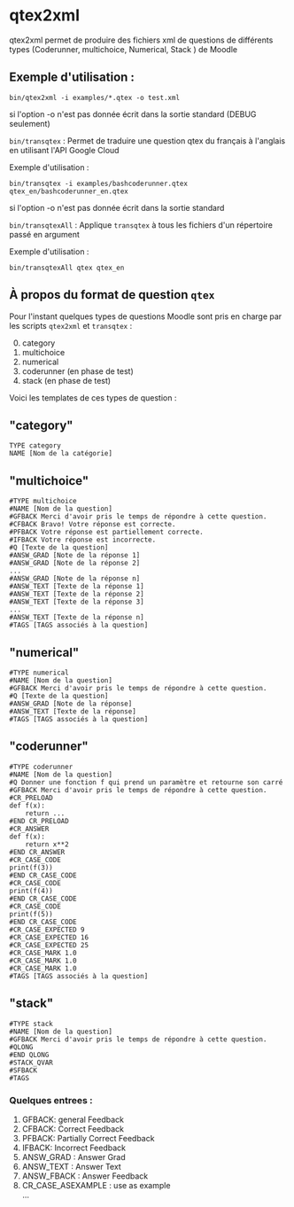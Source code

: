 # qtex2xml
qtex2xml permet de produire des fichiers xml de questions de différents types (Coderunner, multichoice, Numerical, Stack ) de Moodle

## Exemple d'utilisation : 

    bin/qtex2xml -i examples/*.qtex -o test.xml

si l'option -o n'est pas donnée écrit dans la sortie standard (DEBUG seulement)

`bin/transqtex` :
    Permet de traduire une question qtex du français à l'anglais en utilisant l'API Google Cloud

Exemple d'utilisation :

    bin/transqtex -i examples/bashcoderunner.qtex qtex_en/bashcoderunner_en.qtex

si l'option -o n'est pas donnée écrit dans la sortie standard

`bin/transqtexAll` :
    Applique `transqtex` à tous les fichiers d'un répertoire passé en argument

Exemple d'utilisation :

    bin/transqtexAll qtex qtex_en

## À propos du format de question `qtex`

Pour l'instant quelques types de questions Moodle sont pris en charge par les scripts 
`qtex2xml` et `transqtex` :

0. category
1. multichoice
2. numerical
3. coderunner (en phase de test)
3. stack      (en phase de test)

Voici les templates de ces types de question : 
## "category"
```
TYPE category
NAME [Nom de la catégorie]
```
## "multichoice"
```
#TYPE multichoice
#NAME [Nom de la question]
#GFBACK Merci d'avoir pris le temps de répondre à cette question.
#CFBACK Bravo! Votre réponse est correcte.
#PFBACK Votre réponse est partiellement correcte.
#IFBACK Votre réponse est incorrecte.
#Q [Texte de la question]
#ANSW_GRAD [Note de la réponse 1]
#ANSW_GRAD [Note de la réponse 2]
...
#ANSW_GRAD [Note de la réponse n]
#ANSW_TEXT [Texte de la réponse 1]
#ANSW_TEXT [Texte de la réponse 2]
#ANSW_TEXT [Texte de la réponse 3]
...
#ANSW_TEXT [Texte de la réponse n]
#TAGS [TAGS associés à la question]
```
## "numerical"
```
#TYPE numerical
#NAME [Nom de la question]
#GFBACK Merci d'avoir pris le temps de répondre à cette question.
#Q [Texte de la question]
#ANSW_GRAD [Note de la réponse]
#ANSW_TEXT [Texte de la réponse]
#TAGS [TAGS associés à la question]
```
## "coderunner"
```
#TYPE coderunner
#NAME [Nom de la question]
#Q Donner une fonction f qui prend un paramètre et retourne son carré
#GFBACK Merci d'avoir pris le temps de répondre à cette question.
#CR_PRELOAD
def f(x):
    return ...
#END CR_PRELOAD
#CR_ANSWER
def f(x):
    return x**2
#END CR_ANSWER
#CR_CASE_CODE
print(f(3))
#END CR_CASE_CODE
#CR_CASE_CODE
print(f(4))
#END CR_CASE_CODE
#CR_CASE_CODE
print(f(5))
#END CR_CASE_CODE
#CR_CASE_EXPECTED 9
#CR_CASE_EXPECTED 16
#CR_CASE_EXPECTED 25
#CR_CASE_MARK 1.0
#CR_CASE_MARK 1.0
#CR_CASE_MARK 1.0
#TAGS [TAGS associés à la question] 
```
## "stack"
```
#TYPE stack
#NAME [Nom de la question]
#GFBACK Merci d'avoir pris le temps de répondre à cette question.
#QLONG
#END QLONG
#STACK_QVAR 
#SFBACK 
#TAGS
```

### Quelques entrees :
1. GFBACK: general Feedback
2. CFBACK: Correct Feedback
3. PFBACK: Partially Correct Feedback
4. IFBACK: Incorrect Feedback
5. ANSW_GRAD : Answer Grad
6. ANSW_TEXT : Answer Text 
7. ANSW_FBACK : Answer Feedback 
8. CR_CASE_ASEXAMPLE : use as example  
...

